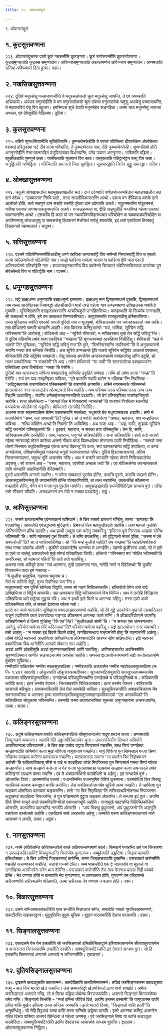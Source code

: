 ```yaml
---
title: ०९. ओपम्मसंयुत्तं

---
```

९. ओपम्मसंयुत्तं  


## १. कूटसुत्तवण्णना

२२३. ओपम्मसंयुत्तस्स पठमे कूटं गच्छन्तीति कूटङ्गमा। कूटं समोसरन्तीति कूटसमोसरणा। कूटसमुग्घाताति कूटस्स समुग्घातेन। अविज्जासमुग्घाताति अरहत्तमग्गेन अविज्जाय समुग्घातेन। अप्पमत्ताति सतिया अविप्पवासे ठिता हुत्वा। पठमं।  


## २. नखसिखसुत्तवण्णना

२२४. दुतिये मनुस्सेसु पच्चाजायन्तीति ये मनुस्सलोकतो चुता मनुस्सेसु जायन्ति, ते एवं अप्पकाति अधिप्पायो। अञ्ञत्र मनुस्सेहीति ये पन मनुस्सलोकतो चुता ठपेत्वा मनुस्सलोकं चतूसु अपायेसु पच्चाजायन्ति, ते महापथवियं पंसु विय बहुतरा। इमस्मिञ्च सुत्ते देवापि मनुस्सेहेव सङ्गहिता। तस्मा यथा मनुस्सेसु जायन्ता अप्पका, एवं देवेसुपीति वेदितब्बा। दुतियं।  


## ३. कुलसुत्तवण्णना

२२५. ततिये सुप्पधंसियानीति सुविहेठियानि। कुम्भत्थेनकेहीति ये परघरं पविसित्वा दीपालोकेन ओलोकेत्वा परभण्डं हरितुकामा घटे दीपं कत्वा पविसन्ति, ते कुम्भत्थेनका नाम, तेहि कुम्भत्थेनकेहि। सुप्पधंसियो होति अमनुस्सेहीति मेत्ताभावनारहितं पंसुपिसाचका विधंसयन्ति, पगेव उळारा अमनुस्सा। भाविताति वड्ढिता। बहुलीकताति पुनप्पुनं कता। यानीकताति युत्तयानं विय कता। वत्थुकताति पतिट्ठानट्ठेन वत्थु विय कता। अनुट्ठिताति अधिट्ठिता । परिचिताति समन्ततो चिता सुवड्ढिता। सुसमारद्धाति चित्तेन सुट्ठु समारद्धा। ततियं।  


## ४. ओक्खासुत्तवण्णना

२२६. चतुत्थे ओक्खासतन्ति महामुखउक्खलीनं सतं। दानं ददेय्याति पणीतभोजनभरितानं महाउक्खलीनं सतं दानं ददेय्य। ‘‘उक्कासत’’न्तिपि पाठो , तस्स दण्डदीपिकासतन्ति अत्थो। एकाय पन दीपिकाय यत्तके ठाने आलोको होति, ततो सतगुणं ठानं सत्तहि रतनेहि पूरेत्वा दानं ददेय्याति अत्थो। गद्दुहनमत्तन्ति गोदुहनमत्तं, गाविया एकवारं अग्गथनाकड्ढनमत्तन्ति अत्थो। गन्धऊहनमत्तं वा, द्वीहि अङ्गुलीहि गन्धपिण्डं गहेत्वा एकवारं घायनमत्तन्ति अत्थो। एत्तकम्पि हि कालं यो पन गब्भपरिवेणविहारूपचार परिच्छेदेन वा चक्कवाळपरिच्छेदेन वा अपरिमाणासु लोकधातूसु वा सब्बसत्तेसु हितफरणं मेत्तचित्तं भावेतुं सक्कोति, इदं ततो एकदिवसं तिक्खत्तुं दिन्नदानतो महप्फलतरं। चतुत्थं।  


## ५. सत्तिसुत्तवण्णना

२२७. पञ्चमे पटिलेणिस्सामीतिआदीसु अग्गे पहरित्वा कप्पासवट्टिं विय नामेन्तो निय्यासवट्टिं विय च एकतो कत्वा अल्लियापेन्तो पटिलेणेति नाम। मज्झे पहरित्वा नामेत्वा धाराय वा पहरित्वा द्वेपि धारा एकतो अल्लियापेन्तो पटिकोट्टेति नाम। कप्पासवट्टनकरणीयं विय पवत्तेन्तो चिरकालं संवेल्लितकिलञ्जं पसारेत्वा पुन संवेल्लेन्तो विय च पटिवट्टेति नाम। पञ्चमं।  


## ६. धनुग्गहसुत्तवण्णना

२२८. छट्ठे दळ्हधम्मा धनुग्गहाति दळ्हधनुनो इस्सासा। दळ्हधनु नाम द्विसहस्सथामं वुच्चति, द्विसहस्सथामं नाम यस्स आरोपितस्स जियाबद्धो लोहसीसादीनं भारो दण्डे गहेत्वा याव कण्डप्पमाणा उक्खित्तस्स पथवितो मुच्चति। सुसिक्खिताति दसद्वादसवस्सानि आचरियकुले उग्गहितसिप्पा। कतहत्थाति यो सिप्पमेव उग्गण्हाति, सो कतहत्थो न होति, इमे पन कतहत्था चिण्णवसीभावा। कतूपासनाति राजकुलादीसु दस्सितसिप्पा।  
तस्स पुरिसस्स जवोति एवरूपो अञ्ञो पुरिसो नाम न भूतपुब्बो, बोधिसत्तस्सेव पन जवनहंसकालो नाम आसि। तदा बोधिसत्तो चत्तारि कण्डानि आहरि। तदा किरस्स कनिट्ठभातरो ‘‘मयं, भातिक, सूरियेन सद्धिं जविस्सामा’’ति आरोचेसुं। बोधिसत्तो आह – ‘‘सूरियो सीघजवो, न सक्खिस्सथ तुम्हे तेन सद्धिं जवितु’’न्ति। ते दुतियं ततियम्पि तथेव वत्वा एकदिवसं ‘‘गच्छामा’’ति युगन्धरपब्बतं आरुहित्वा निसीदिंसु। बोधिसत्तो ‘‘कहं मे भातरो’’ति? पुच्छित्वा, ‘‘सूरियेन सद्धिं जवितुं गता’’ति वुत्ते, ‘‘विनस्सिस्सन्ति तपस्सिनो’’ति ते अनुकम्पमानो सयम्पि गन्त्वा तेसं सन्तिके निसीदि। अथ सूरिये उग्गच्छन्ते द्वेपि भातरो सूरियेन सद्धिंयेव आकासं पक्खन्ता, बोधिसत्तोपि तेहि सद्धिंयेव पक्खन्तो। तेसु एकस्स अपत्तेयेव अन्तरभत्तसमये पक्खन्तरेसु अग्गि उट्ठहि, सो भातरं पक्कोसित्वा ‘‘न सक्कोमी’’ति आह। तमेनं बोधिसत्तो ‘‘मा भायी’’ति समस्सासेत्वा पक्खपञ्जरेन पलिवेठेत्वा दरथं विनोदेत्वा ‘‘गच्छा’’ति पेसेसि।  
दुतियो याव अन्तरभत्ता जवित्वा पक्खन्तरेसु अग्गिम्हि उट्ठहिते तथेवाह। तम्पि सो तथेव कत्वा ‘‘गच्छा’’ति पेसेसि। सयं पन याव मज्झन्हिका जवित्वा, ‘‘एते बालाति मयापि बालेन न भवितब्ब’’न्ति निवत्तित्वा – ‘‘अदिट्ठसहायकं बाराणसिराजं पस्सिस्सामी’’ति बाराणसिं अगमासि। तस्मिं नगरमत्थके परिब्भमन्ते द्वादसयोजनं नगरं पत्तकटाहेन ओत्थटपत्तो विय अहोसि। अथ परिब्भमन्तस्स परिब्भमन्तस्स तत्थ तत्थ छिद्दानि पञ्ञायिंसु। सयम्पि अनेकहंससहस्ससदिसो पञ्ञायि। सो वेगं पटिसंहरित्वा राजगेहाभिमुखो अहोसि। राजा ओलोकेत्वा – ‘‘आगतो किर मे पियसहायो जवनहंसो’’ति वातपानं विवरित्वा रतनपीठं पञ्ञापेत्वा ओलोकेन्तो अट्ठासि। बोधिसत्तो रतनपीठे निसीदि।  
अथस्स राजा सहस्सपाकेन तेलेन पक्खन्तरानि मक्खेत्वा, मधुलाजे चेव मधुरपानकञ्च अदासि। ततो नं कतपरिभोगं ‘‘सम्म, कहं अगमासी’’ति? पुच्छि। सो तं पवत्तिं आरोचेत्वा ‘‘अथाहं, महाराज, याव मज्झन्हिका जवित्वा – ‘नत्थि जवितेन अत्थो’ति निवत्तो’’ति आचिक्खि। अथ राजा आह – ‘‘अहं, सामि, तुम्हाकं सूरियेन सद्धिं जवनवेगं पस्सितुकामो’’ति । दुक्करं, महाराज, न सक्का तया पस्सितुन्ति। तेन हि, सामि, सरिक्खकमत्तम्पि दस्सेहीति। आम, महाराज, धनुग्गहे सन्निपातेहीति। राजा सन्निपातेसि। हंसो ततो चत्तारो गहेत्वा नगरमज्झे तोरणं कारेत्वा अत्तनो गीवाय घण्डं पिळन्धापेत्वा तोरणस्स उपरि निसीदित्वा – ‘‘चत्तारो जना तोरणं निस्साय चतुदिसाभिमुखा एकेकं कण्डं खिपन्तू’’ति वत्वा, सयं पठमकण्डेनेव सद्धिं उप्पतित्वा, तं कण्डं अग्गहेत्वाव, दक्खिणाभिमुखं गतकण्डं धनुतो रतनमत्तापगतं गण्हि। दुतियं द्विरतनमत्तापगतं, ततियं तिरतनमत्तापगतं, चतुत्थं भूमिं अप्पत्तमेव गण्हि। अथ नं चत्तारि कण्डानि गहेत्वा तोरणे निसिन्नकालेयेव अद्दसंसु। सो राजानं आह – ‘‘पस्स, महाराज, एवंसीघो अम्हाकं जवो’’ति। एवं बोधिसत्तेनेव जवनहंसकाले तानि कण्डानि आहरितानीति वेदितब्बानि।  
पुरतो धावन्तीति अग्गतो जवन्ति। न पनेता सब्बकालं पुरतोव होन्ति, कदाचि पुरतो, कदाचि पच्छतो होन्ति। आकासट्ठकविमानेसु हि उय्यानानिपि होन्ति पोक्खरणियोपि, ता तत्थ नहायन्ति, उदककीळं कीळमाना पच्छतोपि होन्ति, वेगेन पन गन्त्वा पुन पुरतोव धावन्ति। आयुसङ्खाराति रूपजीवितिन्द्रियं सन्धाय वुत्तं। तञ्हि ततो सीघतरं खीयति। अरूपधम्मानं पन भेदो न सक्का पञ्ञापेतुं। छट्ठं।  


## ७. आणिसुत्तवण्णना

२२९. सत्तमे दसारहानन्ति एवंनामकानं खत्तियानं। ते किर सततो दसभागं गण्हिंसु, तस्मा ‘‘दसारहा’’ति पञ्ञायिंसु। आनकोति एवंलद्धनामो मुदिङ्गो। हिमवन्ते किर महाकुळीरदहो अहोसि। तत्थ महन्तो कुळीरो ओतिण्णोतिण्णं हत्थिं खादति। अथ हत्थी उपद्दुता एकं करेणुं सक्करिंसु ‘‘इमिस्सा पुत्तं निस्साय अम्हाकं सोत्थि भविस्सती’’ति। सापि महेसक्खं पुत्तं विजायि। ते तम्पि सक्करिंसु। सो वुद्धिप्पत्तो मातरं पुच्छि, ‘‘कस्मा मं एते सक्करोन्ती’’ति? सा तं पवत्तिमाचिक्खि। सो ‘‘किं मय्हं कुळीरो पहोति? एथ गच्छामा’’ति महाहत्थिपरिवारो तत्थ गन्त्वा पठममेव ओतरि। कुळीरो उदकसद्देनेव आगन्त्वा तं अग्गहेसि। महन्तो कुळीरस्स अळो, सो तं इतो वा एत्तो वा चालेतुं असक्कोन्तो मुखे सोण्डं पक्खिपित्वा विरवि। हत्थिनो ‘‘यंनिस्साय मयं ‘सोत्थि भविस्सती’ति अमञ्ञिम्हा, सो पठमतरं गहितो’’ति ततो ततो पलायिंसु।  
अथस्स माता अविदूरे ठत्वा ‘‘मयं थलनागा, तुम्हे उदकनागा नाम, नागेहि नागो न विहेठेतब्बो’’ति कुळीरं पियवचनेन वत्वा इमं गाथमाह –  
‘‘ये कुळीरा समुद्दस्मिं, गङ्गाय यमुनाय च।  
तेसं त्वं वारिजो सेट्ठो, मुञ्च रोदन्तिया पज’’न्ति॥  
मातुगामसद्दो नाम पुरिसे खोभेत्वा तिट्ठति, तस्मा सो गहणं सिथिलमकासि। हत्थिपोतो वेगेन उभो पादे उक्खिपित्वा तं पिट्ठियं अक्कमि। सह अक्कमना पिट्ठि मत्तिकभाजनं विय भिज्जि। अथ नं दन्तेहि विज्झित्वा उक्खिपित्वा थले छड्डेत्वा तुट्ठरवं रवि। अथ नं हत्थी इतो चितो च आगन्त्वा मद्दिंसु। तस्स एको अळो पटिक्कमित्वा पति, तं सक्को देवराजा गहेत्वा गतो।  
इतरो पन अळो वातातपेन सुक्खित्वा पक्कलाखारसवण्णो अहोसि, सो देवे वुट्ठे उदकोघेन वुय्हन्तो दसभातिकानं राजूनं उपरिसोते जालं पसारापेत्वा गङ्गाय कीळन्तानं आगन्त्वा जाले लग्गि। ते कीळापरियोसाने जालम्हि उक्खिपियमाने तं दिस्वा पुच्छिंसु ‘‘किं एत’’न्ति? ‘‘कुळीरअळो सामी’’ति। ‘‘न सक्का एस आभरणत्थाय उपनेतुं, परियोनन्धापेत्वा भेरिं करिस्सामा’’ति? परियोनन्धापेत्वा पहरिंसु। सद्दो द्वादसयोजनं नगरं अवत्थरि। ततो आहंसु – ‘‘न सक्का इदं दिवसे दिवसे वादेतुं, छणदिवसत्थाय मङ्गलभेरी होतू’’ति मङ्गलभेरिं अकंसु। तस्मिं वादिते महाजनो अन्हायित्वा अपिळन्धित्वा हत्थियानादीनि आरुय्ह सीघं सन्निपतन्ति। इति महाजनं पक्कोसित्वा विय आनेतीति आनको त्वेवस्स नामं अहोसि।  
अञ्ञं आणिं ओदहिंसूति अञ्ञं सुवण्णरजतादिमयं आणिं घटयिंसु। आणिसङ्घाटोव अवसिस्सीति सुवण्णादिमयानं आणीनं सङ्घाटमत्तमेव अवसेसं अहोसि। अथस्स द्वादसयोजनप्पमाणो सद्दो अन्तोसालायम्पि दुक्खेन सुय्यित्थ।  
गम्भीराति पाळिवसेन गम्भीरा सल्लसुत्तसदिसा। गम्भीरत्थाति अत्थवसेन गम्भीरा महावेदल्लसुत्तसदिसा (म॰ नि॰ १.४४९ आदयो)। लोकुत्तराति लोकुत्तरअत्थदीपका। सुञ्ञतप्पटिसंयुत्ताति सत्तसुञ्ञतधम्ममत्तमेव पकासका संखित्तसंयुत्तसदिसा। उग्गहेतब्बं परियापुणितब्बन्ति उग्गहेतब्बे च परियापुणितब्बे च। कविकताति कवीहि कता। इतरं तस्सेव वेवचनं। चित्तक्खराति विचित्रअक्खरा। इतरं तस्सेव वेवचनं। बाहिरकाति सासनतो बहिभूता। सावकभासिताति तेसं तेसं सावकेहि भासिता। सुस्सूसिस्सन्तीति अक्खरचित्तताय चेव सवनसम्पत्तिया च अत्तमना हुत्वा सामणेरदहरभिक्खुमातुगाममहागहपतिकादयो ‘‘एस धम्मकथिको’’ति सन्निपतित्वा सोतुकामा भविस्सन्ति। तस्माति यस्मा तथागतभासिता सुत्तन्ता अनुग्गय्हमाना अन्तरधायन्ति, तस्मा। सत्तमं।  


## ८. कलिङ्गरसुत्तवण्णना

२३०. अट्ठमे कलिङ्गरूपधानाति कलिङ्गरघटिकं सीसूपधानञ्चेव पादूपधानञ्च कत्वा। अप्पमत्ताति सिप्पुग्गहणे अप्पमत्ता। आतापिनोति उट्ठानवीरियातापेन युत्ता। उपासनस्मिन्ति सिप्पानं अभियोगे आचरियानञ्च पयिरुपासने। ते किर तदा पातोव उट्ठाय सिप्पसालं गच्छन्ति, तत्थ सिप्पं उग्गहेत्वा सज्झायादीहि अभियोगं कत्वा मुखं धोवित्वा यागुपानाय गच्छन्ति। यागुं पिवित्वा पुन सिप्पसालं गन्त्वा सिप्पं गण्हित्वा सज्झायं करोन्ता पातरासाय गच्छन्ति। कतपातरासा समाना ‘‘मा पमादेन चिरं निद्दोक्कमनं अहोसी’’ति खदिरघटिकासु सीसे च पादे च उपदहित्वा थोकं निपज्जित्वा पुन सिप्पसालं गन्त्वा सिप्पं गहेत्वा सज्झायन्ति। सायं सज्झायं करोन्ता च गेहं गन्त्वा भुत्तसायमासा पठमयामं सज्झायं कत्वा सयनकाले तथेव कलिङ्गरं उपधानं कत्वा सयन्ति। एवं ते अक्खणवेधिनो वालवेधिनो च अहेसुं। इदं सन्धायेतं वुत्तं।  
ओतारन्ति विवरं। आरम्मणन्ति पच्चयं। पधानस्मिन्ति पधानभूमियं वीरियं कुरुमाना। पठमबोधियं किर भिक्खू भत्तकिच्चं कत्वाव कम्मट्ठानं मनसि करोन्ति। तेसं मनसिकरोन्तानंयेव सूरियो अत्थं गच्छति। ते न्हायित्वा पुन चङ्कमं ओतरित्वा पठमयामं चङ्कमन्ति। ततो ‘‘मा चिरं निद्दायिम्हा’’ति सरीरदरथविनोदनत्थं निपज्जन्ता कट्ठखण्डं उपदहित्वा निपज्जन्ति, ते पुन पच्छिमयामे वुट्ठाय चङ्कमं ओतरन्ति। ते सन्धाय इदं वुत्तं। अयम्पि दीपो तिण्णं राजूनं काले एकघण्डिनिग्घोसो एकपधानभूमि अहोसि। नानामुखे पहटघण्डि पिलिच्छिकोळियं ओसरति, कल्याणियं पहटघण्डि नागदीपे ओसरति । ‘‘अयं भिक्खु पुथुज्जनो, अयं पुथुज्जनो’’ति अङ्गुलिं पसारेत्वा दस्सेतब्बो अहोसि। एकदिवसं सब्बे अरहन्तोव अहेसुं। तस्माति यस्मा कलिङ्गरूपधानानं मारो आरम्मणं न लभति, तस्मा। अट्ठमं।  


## ९. नागसुत्तवण्णना

२३१. नवमे अतिवेलन्ति अतिक्कन्तवेलं कालं अतिक्कन्तप्पमाणं कालं। किमङ्गं पनाहन्ति अहं पन किंकारणा न उपसङ्कमिस्सामि? भिसमुळालन्ति भिसञ्चेव मुळालञ्च। अब्बुहेत्वाति उद्धरित्वा। भिङ्कच्छापाति हत्थिपोतका। ते किर अभिण्हं भिङ्कारसद्दं करोन्ति, तस्मा भिङ्कच्छापाति वुच्चन्ति। पसन्नाकारं करोन्तीति पसन्नेहि कत्तब्बाकारं करोन्ति, चत्तारो पच्चये देन्ति। धम्मं भासन्तीति एकं द्वे जातकानि वा सुत्तन्ते वा उग्गण्हित्वा असम्भिन्नेन सरेन धम्मं देसेन्ति। पसन्नाकारं करोन्तीति तेसं ताय देसनाय पसन्ना गिही पच्चये देन्ति। नेव वण्णाय होति न बलायाति नेव गुणवण्णाय, न ञाणबलाय होति, गुणवण्णे पन परिहायन्ते सरीरवण्णोपि सरीरबलम्पि परिहायति, तस्मा सरीरस्स नेव वण्णाय न बलाय होति। नवमं।  


## १०. बिळारसुत्तवण्णना

२३२. दसमे सन्धिसमलसंकटीरेति एत्थ सन्धीति भिन्नघरानं सन्धि, समलोति गामतो गूथनिक्खमनमग्गो, संकटीरन्ति सङ्कारट्ठानं। मुदुमूसिन्ति मुदुकं मूसिकं। वुट्ठानं पञ्ञायतीति देसना पञ्ञायति। दसमं।  


## ११. सिङ्गालसुत्तवण्णना

२३३. एकादसमे येन येन इच्छतीति सो जरसिङ्गालो इच्छितिच्छितट्ठाने इरियापथकप्पनेन सीतवातूपवायनेन च अन्तरन्तरा चित्तस्सादम्पि लभतीति दस्सेति। सक्यपुत्तियपटिञ्ञोति इदं देवदत्तं सन्धाय वुत्तं। सो हि एत्तकम्पि चित्तस्सादं अनागते अत्तभावे न लभिस्सतीति। एकादसमं।  


## १२. दुतियसिङ्गालसुत्तवण्णना

२३४. द्वादसमे कतञ्ञुताति कतजाननं। कतवेदिताति कतविसेसजाननं। तत्रिदं जरसिङ्गालस्स कतञ्ञुताय वत्थु – सत्त किर भातरो खेत्तं कसन्ति। तेसं सब्बकनिट्ठो खेत्तपरियन्ते ठत्वा गावो रक्खति। अथेकं जरसिङ्गालं अजगरो गण्हि, सो तं दिस्वा यट्ठिया पोथेत्वा विस्सज्जापेसि। अजगरो सिङ्गालं विस्सज्जेत्वा तमेव गण्हि। सिङ्गालो चिन्तेसि – ‘‘मय्हं इमिना जीवितं दिन्नं, अहम्पि इमस्स दस्सामी’’ति यागुघटस्स उपरि ठपितं वासिं मुखेन डंसित्वा तस्स सन्तिकं अगमासि। इतरे भातरो दिस्वा, ‘‘सिङ्गालो वासिं हरती’’ति अनुबन्धिंसु। सो तेहि दिट्ठभावं ञत्वा वासिं तस्स सन्तिके छड्डेत्वा पलायि। इतरे आगन्त्वा कनिट्ठं अजगरेन गहितं दिस्वा वासिया अजगरं छिन्दित्वा तं गहेत्वा अगमंसु। एवं जरसिङ्गाले सिया या काचि कतञ्ञुता कतवेदिता। सक्यपुत्तियपटिञ्ञेति इदम्पि देवदत्तस्स आचारमेव सन्धाय वुत्तन्ति। द्वादसमं।  
ओपम्मसंयुत्तवण्णना निट्ठिता।  